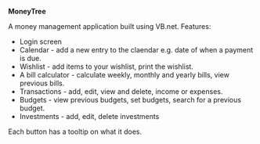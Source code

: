 **MoneyTree**

A money management application built using VB.net.
Features:  
- Login screen
- Calendar - add a new entry to the claendar e.g. date of when a payment is due.
- Wishlist - add items to your wishlist, print the wishlist.
- A bill calculator - calculate weekly, monthly and yearly bills, view previous bills.
- Transactions - add, edit, view and delete, income or expenses.
- Budgets - view previous budgets, set budgets, search for a previous budget.
- Investments - add, edit, delete investments 
  
Each button has a tooltip on what it does.  
